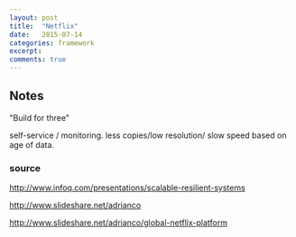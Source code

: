 ```yaml
---
layout: post
title:  "Netflix"
date:   2015-07-14
categories: framework
excerpt: 
comments: true
---
```


## Notes ##

"Build for three"

self-service / monitoring. less copies/low resolution/ slow speed based on age of data.


### source ###
http://www.infoq.com/presentations/scalable-resilient-systems

http://www.slideshare.net/adrianco

http://www.slideshare.net/adrianco/global-netflix-platform

